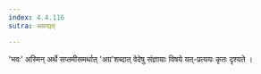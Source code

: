 ```yaml
---
index: 4.4.116
sutra: अग्राद्यत्

---
```

'भवः' अस्मिन् अर्थे सप्तमीसमर्थात् 'अग्र'शब्दात् वेदेषु संज्ञायाः विषये यत्-प्रत्ययः कृतः दृश्यते । 
